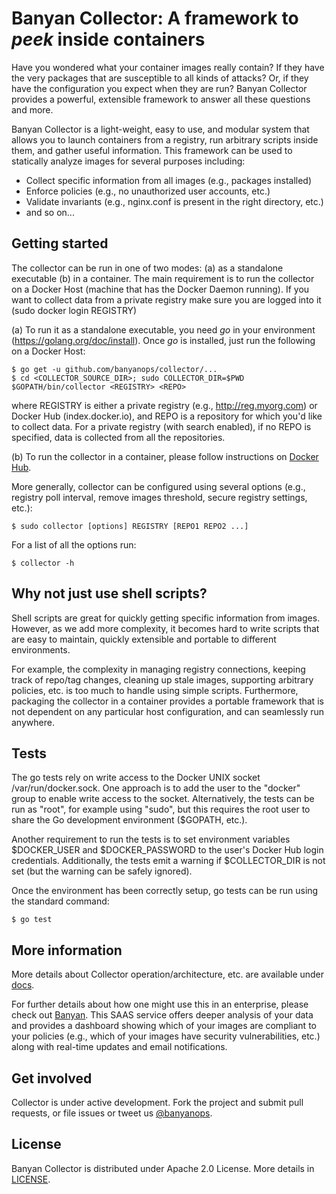 # Banyan Collector: A framework to *peek* inside containers

Have you wondered what your container images really contain? If they have the very packages that are susceptible to all kinds of attacks? Or, if they have the configuration you expect when they are run? Banyan Collector provides a powerful, extensible framework to answer all these questions and more.

Banyan Collector is a light-weight, easy to use, and modular system that allows you to launch containers from a registry, run arbitrary scripts inside them, and gather useful information. This framework can be used to statically analyze images for several purposes including:
* Collect specific information from all images (e.g., packages installed)
* Enforce policies (e.g., no unauthorized user accounts, etc.)
* Validate invariants (e.g., nginx.conf is present in the right directory, etc.)
* and so on...

## Getting started

The collector can be run in one of two modes: (a) as a standalone executable (b) in a container. The main requirement is to run the collector on a Docker Host (machine that has the Docker Daemon running). If you want to collect data from a private registry make sure you are logged into it (sudo docker login REGISTRY)

(a) To run it as a standalone executable, you need *go* in your environment (https://golang.org/doc/install). Once *go* is installed, just run the following on a Docker Host:

    $ go get -u github.com/banyanops/collector/...
    $ cd <COLLECTOR_SOURCE_DIR>; sudo COLLECTOR_DIR=$PWD $GOPATH/bin/collector <REGISTRY> <REPO>

where REGISTRY is either a private registry (e.g., http://reg.myorg.com) or Docker Hub (index.docker.io), and REPO is a repository for which you'd like to collect data. For a private registry (with search enabled), if no REPO is specified, data is collected from all the repositories.

(b) To run the collector in a container, please follow instructions on [Docker Hub](https://registry.hub.docker.com/u/banyanops/collector/).

More generally, collector can be configured using several options (e.g., registry poll interval, remove images threshold, secure registry settings, etc.): 

    $ sudo collector [options] REGISTRY [REPO1 REPO2 ...]

For a list of all the options run:

    $ collector -h

## Why not just use shell scripts?

Shell scripts are great for quickly getting specific information from images. However, as we add more complexity, it becomes hard to write scripts that are easy to maintain, quickly extensible and portable to different environments.

For example, the complexity in managing registry connections, keeping track of repo/tag changes, cleaning up stale images, supporting arbitrary policies, etc. is too much to handle using simple scripts. Furthermore, packaging the collector in a container provides a portable framework that is not dependent on any particular host configuration, and can seamlessly run anywhere.

## Tests
    
The go tests rely on write access to the Docker UNIX socket /var/run/docker.sock. One approach is to add the user to the "docker" group to enable write access to the socket. Alternatively, the tests can be run as "root", for example using "sudo", but this requires the root user to share the Go development environment ($GOPATH, etc.).

Another requirement to run the tests is to set environment variables $DOCKER_USER and $DOCKER_PASSWORD to the user's Docker Hub login credentials. Additionally, the tests emit a warning if $COLLECTOR_DIR is not set (but the warning can be safely ignored).

Once the environment has been correctly setup, go tests can be run using the standard command:

    $ go test

## More information

More details about Collector operation/architecture, etc. are available under [docs](/docs).

For further details about how one might use this in an enterprise, please check out [Banyan](http://www.banyanops.com). This SAAS service offers deeper analysis of your data and provides a dashboard showing which of your images are compliant to your policies (e.g., which of your images have security vulnerabilities, etc.) along with real-time updates and email notifications. 

## Get involved

Collector is under active development. Fork the project and submit pull requests, or file issues or tweet us [@banyanops](https://twitter.com/banyanops).

## License

Banyan Collector is distributed under Apache 2.0 License. More details in [LICENSE](/LICENSE).
